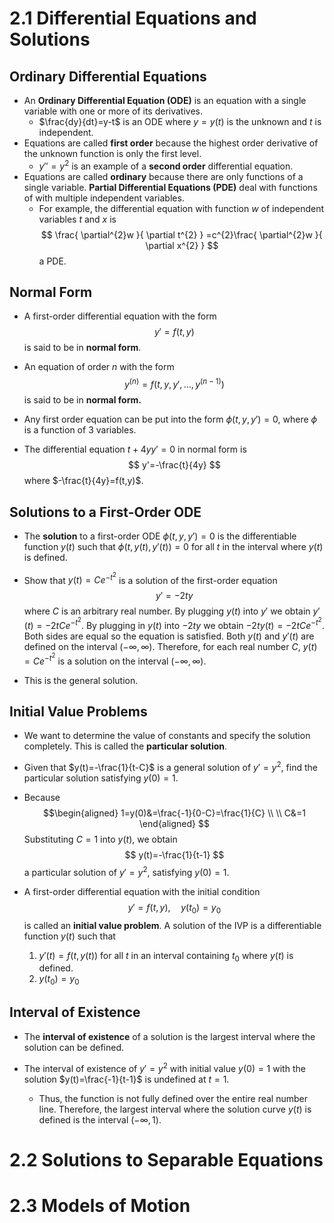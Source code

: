 # 2.1 Differential Equations and Solutions
## Ordinary Differential Equations
- An **Ordinary Differential Equation (ODE)** is an equation with a single variable with one or more of its derivatives.
	- $\frac{dy}{dt}=y-t$ is an ODE where $y=y(t)$ is the unknown and $t$ is independent.
- Equations are called **first order** because the highest order derivative of the unknown function is only the first level.
	- $y''=y^2$ is an example of a **second order** differential equation.
- Equations are called **ordinary** because there are only functions of a single variable. **Partial Differential Equations (PDE)** deal with functions of with multiple independent variables.
	- For example, the differential equation with function $w$ of independent variables $t$ and $x$ is $$
\frac{ \partial^{2}w }{ \partial t^{2} } =c^{2}\frac{ \partial^{2}w }{ \partial x^{2} }
$$ a PDE.

## Normal Form
- A first-order differential equation with the form $$
y'=f(t,y)
$$is said to be in **normal form**.
- An equation of order *n* with the form $$
y^{(n)}=f(t,y,y',\dots, y^{(n-1)})
	$$is said to be in **normal form.**
- Any first order equation can be put into the form $\phi(t,y,y')=0$, where $\phi$ is a function of 3 variables.

- The differential equation $t+4yy'=0$ in normal form is $$
y'=-\frac{t}{4y}
$$where $-\frac{t}{4y}=f(t,y)$.

## Solutions to a First-Order ODE
- The **solution** to a first-order ODE $\phi(t,y,y')=0$ is the differentiable function $y(t)$ such that $\phi(t,y(t),y'(t))=0$ for all $t$ in the interval where $y(t)$ is defined.

- Show that $y(t)=Ce^{-t^{2}}$ is a solution of the first-order equation $$
y'=-2ty
$$ where $C$ is an arbitrary real number. By plugging $y(t)$ into $y'$ we obtain $y'(t)=-2tCe^{-t^{2}}$. By plugging in $y(t)$ into $-2ty$ we obtain $-2ty(t)=-2tCe^{-t^{2}}.$ Both sides are equal so the equation is satisfied. Both $y(t)$ and $y'(t)$ are defined on the interval $(-\infty,\infty)$. Therefore, for each real number $C$, $y(t)=Ce^{-t^{2}}$ is a solution on the interval $(-\infty,\infty)$.
- This is the general solution.

## Initial Value Problems
- We want to determine the value of constants and specify the solution completely. This is called the **particular solution**.

- Given that $y(t)=-\frac{1}{t-C}$ is a general solution of $y'=y^2$, find the particular solution satisfying $y(0)=1$.
- Because $$\begin{aligned}
1=y(0)&=\frac{-1}{0-C}=\frac{1}{C} \\ \\
C&=1
\end{aligned}
$$Substituting $C=1$ into $y(t)$, we obtain $$
y(t)=-\frac{1}{t-1}
$$ a particular solution of $y'=y^{2}$, satisfying $y(0)=1$.

- A first-order differential equation with the initial condition $$y'=f(t,y),\quad y(t_{0})=y_{0}$$is called an **initial value problem**. A solution of the IVP is a differentiable function $y(t)$ such that
	1. $y'(t)=f(t,y(t))$ for all $t$ in an interval containing $t_{0}$ where $y(t)$ is defined.
	2. $y(t_{0}) = y_{0}$

## Interval of Existence
- The **interval of existence** of a solution is the largest interval where the solution can be defined.

- The interval of existence of $y'=y^{2}$ with initial value $y(0)=1$ with the solution $y(t)=\frac{-1}{t-1}$ is undefined at $t=1$.
	- Thus, the function is not fully defined over the entire real number line. Therefore, the largest interval where the solution curve $y(t)$ is defined is the interval $(-\infty,1)$.

# 2.2 Solutions to Separable Equations

# 2.3 Models of Motion